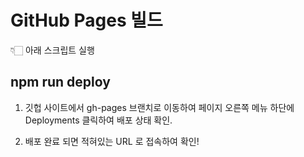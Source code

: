 # GitHub Pages 빌드

👇🏻 아래 스크립트 실행
## npm run deploy

1. 깃헙 사이트에서 gh-pages 브랜치로 이동하여 페이지 오른쪽 메뉴 하단에 
Deployments 클릭하여 배포 상태 확인.

2. 배포 완료 되면 적혀있는 URL 로 접속하여 확인!


